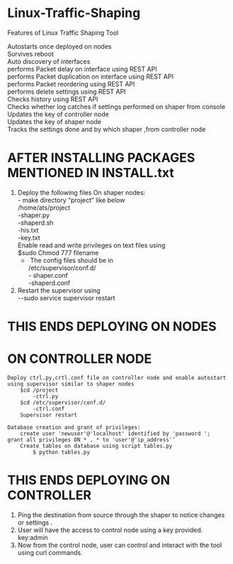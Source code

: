 # Linux-Traffic-Shaping

Features of Linux Traffic Shaping Tool 
                                                                                                                             
Autostarts once deployed on nodes                                                                                     
Survives reboot                                                                                                       
Auto discovery of interfaces                                                                                          
performs Packet delay on interface using REST API                                                                     
performs Packet duplication on interface using REST API                                                               
performs Packet reordering using REST API                                                                             
performs delete settings using REST API                                                                               
Checks history using REST API                                                                                         
Checks whether log catches if settings performed on shaper from console                                               
Updates the key of controller node                                                                                    
Updates the key of shaper node                                                                                        
Tracks the settings done and by which shaper ,from controller node     

# AFTER INSTALLING PACKAGES MENTIONED IN INSTALL.txt

1. Deploy the following files On shaper nodes:                                                                         
		- make directory “project” like below                                                                          
		/home/ats/project                                                                                               
			-shaper.py                                                                                             
			-shaperd.sh                                                                                            
			-his.txt                                                                                               
			-key.txt                                                                                               
Enable read and write privileges on text files using                                                                   
		$sudo Chmod 777 filename                                                                                       
	- ​ The config files should be in                                                                                       
		/etc/supervisor/conf.d/                                                                                        
		-​ shaper.conf                                                                                                   
		-shaperd.conf                                                                                                  
2. Restart the supervisor using                                                                                        
		--sudo service supervisor restart                                                                              
                                                                                                                             
# THIS ENDS DEPLOYING ON NODES
# ON CONTROLLER NODE
                                                                                                                             
	Deploy ctrl.py,crtl.conf file on controller node and enable autostart using supervisor similar to shaper nodes         
		$cd /project                                                                                                   
			-ctrl.py                                                                                               
		$cd /etc/supervisor/conf.d/                                                                                    
			-ctrl.conf                                                                                             
		Supervisor restart                                                                                             
                                                                                                                              
	Database creation and grant of privileges:                                                                             
		create user 'newuser'@'localhost' identified by 'password​ ';                                                   
	grant all privileges ON * . * to 'user'@'ip_address'’                                                                  
		Create tables on database using script tables.py                                                               
			$ python tables.py                                                                                     
# THIS ENDS DEPLOYING ON CONTROLLER

1. Ping the destination from source through the shaper to notice changes or settings .
2. User will have the access to control node using a key provided.
	key:admin
3. Now from the control node, user can control and interact with the tool using curl commands.

 

